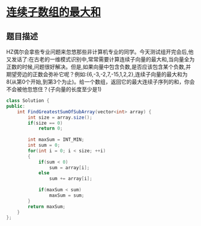 # [连续子数组的最大和](https://www.nowcoder.com/practice/459bd355da1549fa8a49e350bf3df484?tpId=13&tqId=11183&tPage=2&rp=2&ru=/ta/coding-interviews&qru=/ta/coding-interviews/question-ranking)

## 题目描述

HZ偶尔会拿些专业问题来忽悠那些非计算机专业的同学。今天测试组开完会后,他又发话了:在古老的一维模式识别中,常常需要计算连续子向量的最大和,当向量全为正数的时候,问题很好解决。但是,如果向量中包含负数,是否应该包含某个负数,并期望旁边的正数会弥补它呢？例如:{6,-3,-2,7,-15,1,2,2},连续子向量的最大和为8(从第0个开始,到第3个为止)。给一个数组，返回它的最大连续子序列的和，你会不会被他忽悠住？(子向量的长度至少是1)



```java
class Solution {
public:
    int FindGreatestSumOfSubArray(vector<int> array) {
        int size = array.size();
        if(size == 0)
            return 0;
        
        int maxSum = INT_MIN;
        int sum = 0;
        for(int i = 0; i < size; ++i)
        {
            if(sum < 0)
                sum = array[i];
            else
                sum += array[i];
            
            if(maxSum < sum)
                maxSum = sum;
        }
        return maxSum;
    }
};
```

